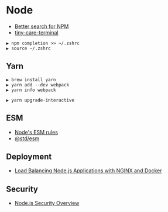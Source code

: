# Node

* [Better search for NPM](http://node-modules.com/)
* [tiny-care-terminal](https://github.com/notwaldorf/tiny-care-terminal)

```
▶ npm completion >> ~/.zshrc
▶ source ~/.zshrc
```

## Yarn

```
▶ brew install yarn
▶ yarn add --dev webpack
▶ yarn info webpack

▶ yarn upgrade-interactive
```

## ESM

* [Node's ESM rules](https://github.com/nodejs/node-eps/blob/master/002-es-modules.md)
* [@std/esm](https://medium.com/web-on-the-edge/es-modules-in-node-today-32cff914e4b)

## Deployment

* [Load Balancing Node.js Applications with NGINX and Docker](https://auth0.com/blog/load-balancing-nodejs-applications-with-nginx-and-docker/)

## Security

* [Node.js Security Overview](https://nemethgergely.com/nodejs-security-overview/)